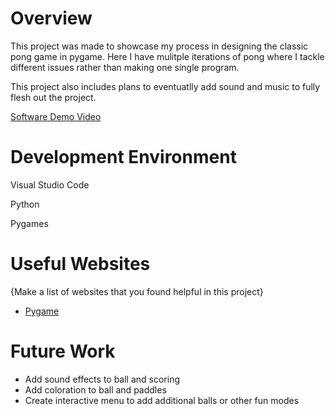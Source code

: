 # Overview

This project was made to showcase my process in designing the classic pong game in pygame. Here I have mulitple iterations of pong where I tackle different issues rather than making one single program. 

This project also includes plans to eventuatlly add sound and music to fully flesh out the project.


[Software Demo Video](https://youtu.be/Y2Eac6jjFr8)

# Development Environment

Visual Studio Code

Python

Pygames

# Useful Websites

{Make a list of websites that you found helpful in this project}

- [Pygame](https://www.pygame.org/docs/)

# Future Work


- Add sound effects to ball and scoring
- Add coloration to ball and paddles
- Create interactive menu to add additional balls or other fun modes
